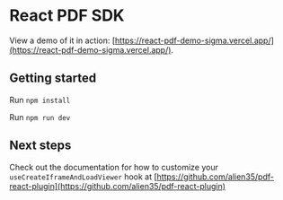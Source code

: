 # React PDF SDK

View a demo of it in action: [https://react-pdf-demo-sigma.vercel.app/](https://react-pdf-demo-sigma.vercel.app/).

## Getting started

Run `npm install`

Run `npm run dev`

## Next steps

Check out the documentation for how to customize your `useCreateIframeAndLoadViewer` hook at [https://github.com/alien35/pdf-react-plugin](https://github.com/alien35/pdf-react-plugin)

